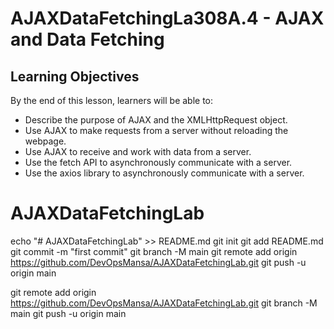 # AJAXDataFetchingLa308A.4 - AJAX and Data Fetching

## Learning Objectives
By the end of this lesson, learners will be able to:

* Describe the purpose of AJAX and the XMLHttpRequest object.
* Use AJAX to make requests from a server without reloading the webpage.
* Use AJAX to receive and work with data from a server.
* Use the fetch API to asynchronously communicate with a server.
* Use the axios library to asynchronously communicate with a server.

# AJAXDataFetchingLab


echo "# AJAXDataFetchingLab" >> README.md
git init
git add README.md
git commit -m "first commit"
git branch -M main
git remote add origin https://github.com/DevOpsMansa/AJAXDataFetchingLab.git
git push -u origin main

git remote add origin https://github.com/DevOpsMansa/AJAXDataFetchingLab.git
git branch -M main
git push -u origin main